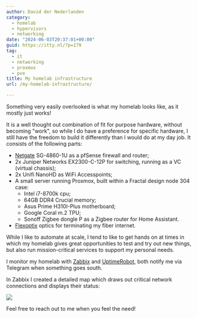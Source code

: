 ```yaml
---
author: David der Nederlanden
category:
  - homelab
  - hypervisors
  - networking
date: "2024-06-03T20:37:01+00:00"
guid: https://itty.nl/?p=179
tag:
  - it
  - networking
  - proxmox
  - pve
title: My homelab infrastructure
url: /my-homelab-infrastructure/

---
```

Something very easily overlooked is what my homelab looks like, as it mostly just works!

It is a well thought out combination of fit for purpose hardware, without becoming "work", so while I do have a preference for specific hardware, I still have the freedom to build it differently than I would do at my day job. It consists of the following parts:

- [Netgate](https://www.netgate.com/) SG-4860-1U as a pfSense firewall and router;
- 2x Juniper Networks EX2300-C-12P for switching, running as a VC (virtual chassis);
- 2x Unifi NanoHD as WiFi Accesspoints;
- A small server running Proxmox, built within a Fractal design node 304 case:
  - Intel i7-8700k cpu;
  - 64GB DDR4 Crucial memory;
  - Asus Prime H310I-Plus motherboard;
  - Google Coral m.2 TPU;
  - Sonoff Zigbee dongle P as a Zigbee router for Home Assistant.
- [Flexoptix](https://www.flexoptix.net/) optics for terminating my fiber internet.

While I like to automate at scale, I tend to like to get hands on at times in which my homelab gives great opportunities to test and try out new things, but also run mission-critical services to support my personal needs.

I monitor my homelab with [Zabbix](https://www.zabbix.com/) and [UptimeRobot](https://uptimerobot.com/), both notify me via Telegram when something goes south.

In Zabbix I created a detailed map which draws out critical network connections and displays their status:

![](/images/homelab.png)

Feel free to reach out to me when you feel the need!
